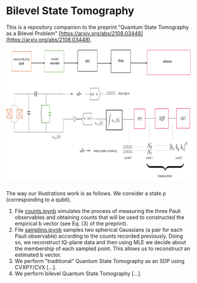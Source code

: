 # Bilevel State Tomography

This is a repository companion to the preprint "Quantum State Tomography as a Bilevel Problem" [https://arxiv.org/abs/2108.03448](https://arxiv.org/abs/2108.03448). 

<p align="center">
  <img src="flow.png" alt="" width="1140" height="360" style="margin-bottom: 10px;">
</p>

The way our illustrations work is as follows. We consider a state ρ (corresponding to a qubit). 

1. File [counts.ipynb](counts.ipynb)
 simulates the process of measuring the three Pauli observables and obtaining counts that will be used to constructed the empirical b vector (see Eq. (3) of the preprint).
2. File [sampling.ipynb](sampling.ipynb) samples two spherical Gaussians (a pair for each Pauli observable) according to the counts recorded previously. Doing so, we reconstruct IQ-plane data and then using MLE we decide about the membership of each sampled point. This allows us to reconstruct an estimated b vector.
3. We perform "traditional" Quantum State Tomography as an SDP using CVXPY/CVX [...].
4. We perform bilevel Quantum State Tomography [...].
